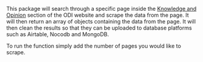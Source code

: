 This package will search through a specific page inside the [Knowledge and Opinion](https://theodi.org/knowledge-opinion/) section of the ODI website and scrape the data from the page. It will then return an array of objects containing the data from the page. It will then clean the results so that they can be uploaded to database platforms such as Airtable, Nocodb and MongoDB.

To run the function simply add the number of pages you would like to scrape.

